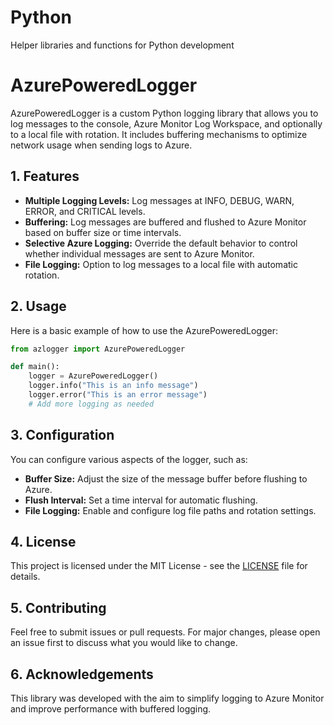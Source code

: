 # Python
Helper libraries and functions for Python development



# AzurePoweredLogger

AzurePoweredLogger is a custom Python logging library that allows you to log messages to the console, Azure Monitor Log Workspace, and optionally to a local file with rotation. It includes buffering mechanisms to optimize network usage when sending logs to Azure.

## 1. Features

- **Multiple Logging Levels:** Log messages at INFO, DEBUG, WARN, ERROR, and CRITICAL levels.
- **Buffering:** Log messages are buffered and flushed to Azure Monitor based on buffer size or time intervals.
- **Selective Azure Logging:** Override the default behavior to control whether individual messages are sent to Azure Monitor.
- **File Logging:** Option to log messages to a local file with automatic rotation.


## 2. Usage

Here is a basic example of how to use the AzurePoweredLogger:

```python
from azlogger import AzurePoweredLogger

def main():
    logger = AzurePoweredLogger()
    logger.info("This is an info message")
    logger.error("This is an error message")
    # Add more logging as needed
```

## 3. Configuration

You can configure various aspects of the logger, such as:

- **Buffer Size:** Adjust the size of the message buffer before flushing to Azure.
- **Flush Interval:** Set a time interval for automatic flushing.
- **File Logging:** Enable and configure log file paths and rotation settings.

## 4. License

This project is licensed under the MIT License - see the [LICENSE](LICENSE) file for details.

## 5. Contributing

Feel free to submit issues or pull requests. For major changes, please open an issue first to discuss what you would like to change.

## 6. Acknowledgements

This library was developed with the aim to simplify logging to Azure Monitor and improve performance with buffered logging.
